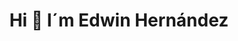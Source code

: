<!---
- 👋 Hi, I’m Edwin Gallegos Hernández
- 👀 I’m interested in web development especially in front-end although I do not leave aside the back-end
- 🌱 I’m currently learning a lot about web development
--->
<h1 align="center"> Hi 👋 I´m Edwin Hernández </h1>
<!---
<h3 align=center>Some Technologies, Languages and Frameworks 🔧</h3>
--->

<!---
edwinmghdez/edwinmghdez is a ✨ special ✨ repository because its `README.md` (this file) appears on your GitHub profile.
You can click the Preview link to take a look at your changes.
--->
